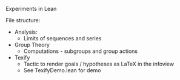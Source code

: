 Experiments in Lean

File structure:

- Analysis: 
    - Limits of sequences and series
- Group Theory
    - Computations - subgroups and group actions
- Texify
    - Tactic to render goals / hypotheses as LaTeX in the infoview
    - See TexifyDemo.lean for demo